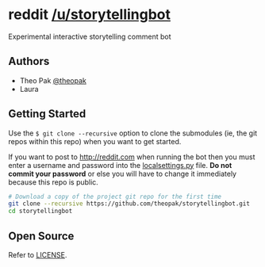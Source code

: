 # reddit [/u/storytellingbot](http://www.reddit.com/u/storytellingbot)

Experimental interactive storytelling comment bot


## Authors

- Theo Pak [@theopak](http://github.com/theopak)
- Laura


## Getting Started

Use the `$ git clone --recursive` option to clone the submodules (ie, the git repos within this repo) when you want to get started.

If you want to post to http://reddit.com when running the bot then you must enter a username and password into the [localsettings.py](localsettings.py) file. **Do not commit your password** or else you will have to change it immediately because this repo is public.

```sh
# Download a copy of the project git repo for the first time
git clone --recursive https://github.com/theopak/storytellingbot.git
cd storytellingbot
```


## Open Source

Refer to [LICENSE](LICENSE).